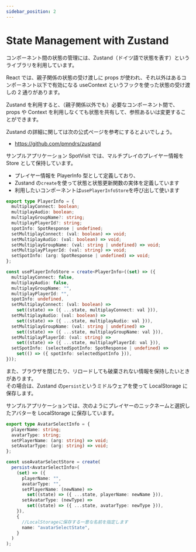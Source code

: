 ```yaml
---
sidebar_position: 2
---
```


# State Management with Zustand

コンポーネント間の状態の管理には、Zustand（ドイツ語で状態を表す）というライブラリを利用しています。

React では、親子関係の状態の受け渡しに props が使われ、それ以外はあるコンポーネント以下で有効になる useContext というフックを使った状態の受け渡しの 2 通りがあります。

Zustand を利用すると、（親子関係以外でも）必要なコンポーネント間で、props や Context を利用しなくても状態を共有して、参照あるいは変更することができます。

Zustand の詳細に関しては次の公式ページを参考にするとよいでしょう。

- https://github.com/pmndrs/zustand

サンプルアプリケーション SpotVisit では、マルチプレイのプレイヤー情報を Store として保持しています。

- プレイヤー情報を PlayerInfo 型として定義しており、
- Zustand の`create`を使って状態と状態更新関数の実体を定義しています
- 利用したいコンポーネントは`usePlayerInfoStore`を呼び出して使います

```ts
export type PlayerInfo = {
  multiplayConnect: boolean;
  multiplayAudio: boolean;
  multiplayGroupName?: string;
  multiplayPlayerId?: string;
  spotInfo: SpotResponse | undefined;
  setMultiplayConnect: (val: boolean) => void;
  setMultiplayAudio: (val: boolean) => void;
  setMultiplayGroupName: (val: string | undefined) => void;
  setMultiplayPlayerId: (val: string) => void;
  setSpotInfo: (arg: SpotResponse | undefined) => void;
};

const usePlayerInfoStore = create<PlayerInfo>((set) => ({
  multiplayConnect: false,
  multiplayAudio: false,
  multiplayGroupName: "",
  multiplayPlayerId: "",
  spotInfo: undefined,
  setMultiplayConnect: (val: boolean) =>
    set((state) => ({ ...state, multiplayConnect: val })),
  setMultiplayAudio: (val: boolean) =>
    set((state) => ({ ...state, multiplayAudio: val })),
  setMultiplayGroupName: (val: string | undefined) =>
    set((state) => ({ ...state, multiplayGroupName: val })),
  setMultiplayPlayerId: (val: string) =>
    set((state) => ({ ...state, multiplayPlayerId: val })),
  setSpotInfo: (selectedSpotInfo: SpotResponse | undefined) =>
    set(() => ({ spotInfo: selectedSpotInfo })),
}));
```

また、ブラウザを閉じたり、リロードしても破棄されない情報を保持したいときがあります。  
その場合は、Zustand の`persist`というミドルウェアを使って LocalStorage に保存します。

サンプルアプリケーションでは、次のようにプレイヤーのニックネームと選択したアバターを LocalStorage に保存しています。

```ts
export type AvatarSelectInfo = {
  playerName: string;
  avatarType: string;
  setPlayerName: (arg: string) => void;
  setAvatarType: (arg: string) => void;
};

const useAvatarSelectStore = create(
  persist<AvatarSelectInfo>(
    (set) => ({
      playerName: "",
      avatarType: "",
      setPlayerName: (newName) =>
        set((state) => ({ ...state, playerName: newName })),
      setAvatarType: (newType) =>
        set((state) => ({ ...state, avatarType: newType })),
    }),
    {
      //LocalStorageに保存する一意な名前を指定します
      name: "avatarSelectState",
    }
  )
);
```
